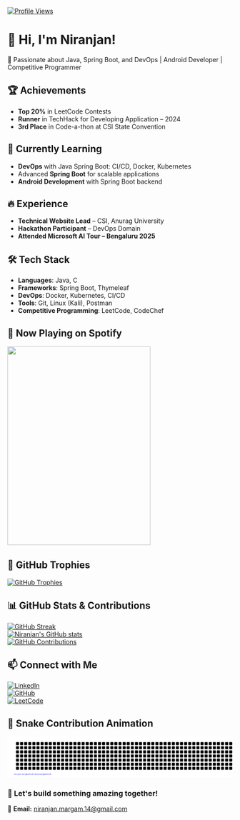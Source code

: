 [![Profile Views](https://komarev.com/ghpvc/?username=margam-niranjan&color=blue)](https://github.com/margam-niranjan)
# 👋 Hi, I'm Niranjan!  

🚀 Passionate about Java, Spring Boot, and DevOps | Android Developer | Competitive Programmer  

## 🏆 Achievements  
- **Top 20%** in LeetCode Contests  
- **Runner** in TechHack for Developing Application – 2024  
- **3rd Place** in Code-a-thon at CSI State Convention  

## 🌱 Currently Learning  
- **DevOps** with Java Spring Boot: CI/CD, Docker, Kubernetes  
- Advanced **Spring Boot** for scalable applications  
- **Android Development** with Spring Boot backend  

## 🔥 Experience  
- **Technical Website Lead** – CSI, Anurag University  
- **Hackathon Participant** – DevOps Domain  
- **Attended Microsoft AI Tour – Bengaluru 2025**  

## 🛠️ Tech Stack  
- **Languages**: Java, C  
- **Frameworks**: Spring Boot, Thymeleaf  
- **DevOps**: Docker, Kubernetes, CI/CD  
- **Tools**: Git, Linux (Kali), Postman  
- **Competitive Programming**: LeetCode, CodeChef
  
## 🎵 Now Playing on Spotify  
<p align="left">
  <img width="320" height="445" src="https://spotify-h3h3dsqbz-margam-niranjans-projects.vercel.app/">
</p>

## 🏅 GitHub Trophies  
[![GitHub Trophies](https://github-profile-trophy.vercel.app/?username=margam-niranjan&theme=monokai)](https://github-profile-trophy.vercel.app/?username=margam-niranjan&theme=monokai)  

## 📊 GitHub Stats & Contributions  
[![GitHub Streak](https://github-readme-streak-stats.herokuapp.com?user=margam-niranjan&theme=dark)](https://github-readme-streak-stats.herokuapp.com?user=margam-niranjan&theme=dark)  
[![Niranjan's GitHub stats](https://github-readme-stats.vercel.app/api?username=margam-niranjan&show_icons=true&theme=dark)](https://github-readme-stats.vercel.app/api?username=margam-niranjan&show_icons=true&theme=dark)  
[![GitHub Contributions](https://github-contributor-stats.vercel.app/api?username=margam-niranjan&limit=5&theme=dark&combine_all_yearly_contributions=true)](https://github-contributor-stats.vercel.app/api?username=margam-niranjan&limit=5&theme=dark&combine_all_yearly_contributions=true)  

## 📫 Connect with Me  
[![LinkedIn](https://img.shields.io/badge/LinkedIn-Connect-blue?logo=linkedin)](https://www.linkedin.com/in/niranjan-margam/)  
[![GitHub](https://img.shields.io/badge/GitHub-Follow-black?logo=github)](https://github.com/margam-niranjan)  
[![LeetCode](https://img.shields.io/badge/LeetCode-Profile-orange?logo=leetcode)](https://leetcode.com/u/niranjan_chintu/)  

## 🐍 Snake Contribution Animation  
![Snake Animation](https://github.com/margam-niranjan/margam-niranjan/blob/output/gitartwork.svg)  

### 🚀 Let's build something amazing together!  
📧 **Email:** [niranjan.margam.14@gmail.com](mailto:niranjan.margam.14@gmail.com)  

